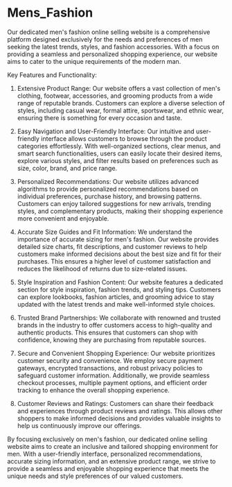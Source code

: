 # Mens_Fashion
Our dedicated men's fashion online selling website is a comprehensive platform designed exclusively for the needs and preferences of men seeking the latest trends, styles, and fashion accessories. With a focus on providing a seamless and personalized shopping experience, our website aims to cater to the unique requirements of the modern man.

Key Features and Functionality:

1. Extensive Product Range:
   Our website offers a vast collection of men's clothing, footwear, accessories, and grooming products from a wide range of reputable brands. Customers can explore a diverse selection of styles, including casual wear, formal attire, sportswear, and ethnic wear, ensuring there is something for every occasion and taste.

2. Easy Navigation and User-Friendly Interface:
   Our intuitive and user-friendly interface allows customers to browse through the product categories effortlessly. With well-organized sections, clear menus, and smart search functionalities, users can easily locate their desired items, explore various styles, and filter results based on preferences such as size, color, brand, and price range.

3. Personalized Recommendations:
   Our website utilizes advanced algorithms to provide personalized recommendations based on individual preferences, purchase history, and browsing patterns. Customers can enjoy tailored suggestions for new arrivals, trending styles, and complementary products, making their shopping experience more convenient and enjoyable.

4. Accurate Size Guides and Fit Information:
   We understand the importance of accurate sizing for men's fashion. Our website provides detailed size charts, fit descriptions, and customer reviews to help customers make informed decisions about the best size and fit for their purchases. This ensures a higher level of customer satisfaction and reduces the likelihood of returns due to size-related issues.

5. Style Inspiration and Fashion Content:
   Our website features a dedicated section for style inspiration, fashion trends, and styling tips. Customers can explore lookbooks, fashion articles, and grooming advice to stay updated with the latest trends and make well-informed style choices.

6. Trusted Brand Partnerships:
   We collaborate with renowned and trusted brands in the industry to offer customers access to high-quality and authentic products. This ensures that customers can shop with confidence, knowing they are purchasing from reputable sources.

7. Secure and Convenient Shopping Experience:
   Our website prioritizes customer security and convenience. We employ secure payment gateways, encrypted transactions, and robust privacy policies to safeguard customer information. Additionally, we provide seamless checkout processes, multiple payment options, and efficient order tracking to enhance the overall shopping experience.

8. Customer Reviews and Ratings:
   Customers can share their feedback and experiences through product reviews and ratings. This allows other shoppers to make informed decisions and provides valuable insights to help us continuously improve our offerings.

By focusing exclusively on men's fashion, our dedicated online selling website aims to create an inclusive and tailored shopping environment for men. With a user-friendly interface, personalized recommendations, accurate sizing information, and an extensive product range, we strive to provide a seamless and enjoyable shopping experience that meets the unique needs and style preferences of our valued customers.
